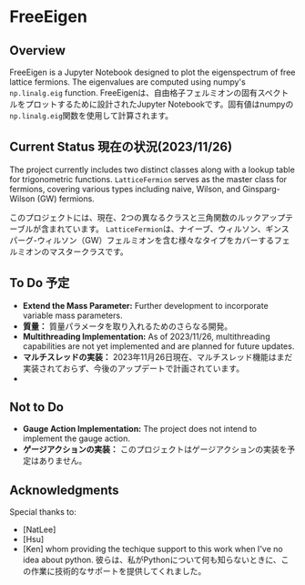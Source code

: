 # FreeEigen

## Overview
FreeEigen is a Jupyter Notebook designed to plot the eigenspectrum of free lattice fermions. The eigenvalues are computed using numpy's `np.linalg.eig` function.
FreeEigenは、自由格子フェルミオンの固有スペクトルをプロットするために設計されたJupyter Notebookです。固有値はnumpyの`np.linalg.eig`関数を使用して計算されます。


## Current Status 現在の状況(2023/11/26)
The project currently includes two distinct classes along with a lookup table for trigonometric functions. 
`LatticeFermion` serves as the master class for fermions, covering various types including naive, Wilson, and Ginsparg-Wilson (GW) fermions.

このプロジェクトには、現在、2つの異なるクラスと三角関数のルックアップテーブルが含まれています。
`LatticeFermion`は、ナイーブ、ウィルソン、ギンスパーグ-ウィルソン（GW）フェルミオンを含む様々なタイプをカバーするフェルミオンのマスタークラスです。

## To Do 予定 
- **Extend the Mass Parameter:** Further development to incorporate variable mass parameters.
- **質量：** 質量パラメータを取り入れるためのさらなる開発。
- **Multithreading Implementation:** As of 2023/11/26, multithreading capabilities are not yet implemented and are planned for future updates.
- **マルチスレッドの実装：** 2023年11月26日現在、マルチスレッド機能はまだ実装されておらず、今後のアップデートで計画されています。
- 
## Not to Do
- **Gauge Action Implementation:** The project does not intend to implement the gauge action.
- **ゲージアクションの実装：** このプロジェクトはゲージアクションの実装を予定はありません。


## Acknowledgments
Special thanks to:
- [NatLee]
- [Hsu]
- [Ken]
  whom providing the techique support to this work when I've no idea about python.
  彼らは、私がPythonについて何も知らないときに、この作業に技術的なサポートを提供してくれました。
